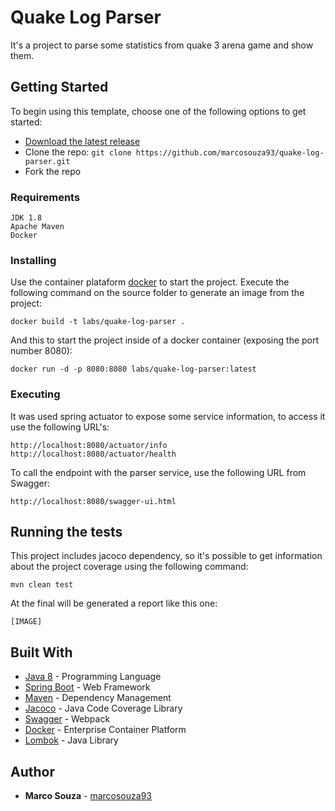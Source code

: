 # Quake Log Parser

It's a project to parse some statistics from quake 3 arena game and show them.

## Getting Started

To begin using this template, choose one of the following options to get started:
* [Download the latest release](https://github.com/marcosouza93/quake-log-parser/archive/master.zip)
* Clone the repo: `git clone https://github.com/marcosouza93/quake-log-parser.git`
* Fork the repo

### Requirements

```
JDK 1.8
Apache Maven
Docker
```

### Installing

Use the container plataform [docker](https://www.docker.com/) to start the project. Execute the following command on the source folder to generate an image from the project:

```
docker build -t labs/quake-log-parser .
```

And this to start the project inside of a docker container (exposing the port number 8080):

```
docker run -d -p 8080:8080 labs/quake-log-parser:latest
```

### Executing

It was used spring actuator to expose some service information, to access it use the following URL's:

```
http://localhost:8080/actuator/info
http://localhost:8080/actuator/health
```

To call the endpoint with the parser service, use the following URL from Swagger:

```
http://localhost:8080/swagger-ui.html
```

## Running the tests

This project includes jacoco dependency, so it's possible to get information about the project coverage using the following command:

```
mvn clean test
```

At the final will be generated a report like this one:

```
[IMAGE]
```

## Built With

* [Java 8](https://rometools.github.io/rome/) - Programming Language
* [Spring Boot](https://spring.io/projects/spring-boot) - Web Framework
* [Maven](https://maven.apache.org/) - Dependency Management
* [Jacoco](https://www.eclemma.org/jacoco/) - Java Code Coverage Library
* [Swagger](https://swagger.io/) - Webpack
* [Docker](https://www.docker.com/) - Enterprise Container Platform
* [Lombok](https://projectlombok.org/) - Java Library

## Author

* **Marco Souza** - [marcosouza93](https://github.com/marcosouza93)
